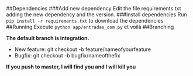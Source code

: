 ##Dependencies
###Add new dependency
Edit the file requirements.txt adding the new dependency and the version.
###Install dependencies
Run `pip install -r requirements.txt` to download the dependencies
##Running
Execute `python app/entradas_com.py` et voilà 
##Branching

**The default branch is integration.**

- New feature: git checkout -b feature/nameofyourfeature
- Bugfix: git checkout -b bugfix/nameofthefix

**If you push to master, I will find you and I will kill you**
